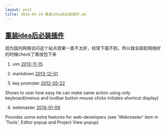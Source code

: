 ```yaml
---
layout: post
title: 2014-04-14-重装idea后必装插件.md
---
```


## [重装idea后必装插件](http://plugins.jetbrains.com/?idea)

因为国内网络访问这个站点效果一直不太好，经常下载不到，所以我全部趁网络好的时候check了离线包下来

1. vim [2013-11-15](/attachments/2013-11-15-ideavim-0.32.zip)

2. markdown [2013-12-01](/attachments/2013-12-01-idea-markdown.zip)

3. key promoter [2012-05-22](/attachments/2012-05-22-Key_promoter_11324.jar)

Shows to user how easy he can make same action using only keyboard(menus and toolbar button mouse clicks initiates shortcut display)

4. webmaster [2014-01-09](/attachments/2014-01-09-webmaster.zip)

Provides some extra features for web-developers (see 'Webmaster' item in 'Tools', Editor popup and Project View popup)